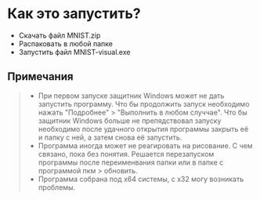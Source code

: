 # Как это запустить?

- Скачать файл MNIST.zip
- Распаковать в любой папке
- Запустить файл MNIST-visual.exe

## Примечания

> - При первом запуске защитник Windows может не дать запустить программу. Что бы продолжить запуск необходимо нажать "Подробнее" > "Выполнить в любом случчае". Что бы защитник Windows больше не препядствовал запуску необходимо после удачного открытия программы закрыть её и папку с ней, а затем снова её запустить.
> - Программа иногда может не реагировать на рисование. С чем связано, пока без понятия. Решается перезапуском программы после переименвания папки или в папке с программой пкм > обновить.
> - Программа собрана под x64 системы, с x32 могу возникать проблемы.
